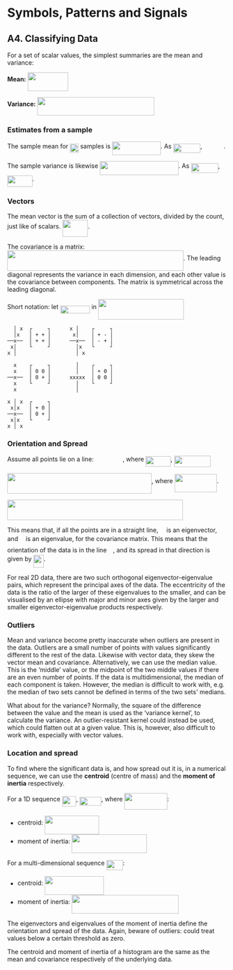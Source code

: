 # Symbols, Patterns and Signals

## A4. Classifying Data

For a set of scalar values, the simplest summaries are the mean and variance:

**Mean:** <img src="tex/d77004cc242b85b415ca08ccd100f0fc.svg?invert_in_darkmode&sanitize=true" align=middle width=92.93262000000001pt height=42.70035000000001pt/>

**Variance:** <img src="tex/b9ee4866824d8bd3d2c7982457fd0e91.svg?invert_in_darkmode&sanitize=true" align=middle width=268.69919999999996pt height=42.70035000000001pt/>

### Estimates from a sample

The sample mean for <img src="tex/29fb78801f1c792da0c00b3ed4246275.svg?invert_in_darkmode&sanitize=true" align=middle width=19.73449500000001pt height=21.697829999999996pt/> samples is <img src="tex/5ae97bf40c67f319cc62ab53c390f849.svg?invert_in_darkmode&sanitize=true" align=middle width=111.315765pt height=31.488269999999968pt/>. As <img src="tex/5ff37d1f0d708cdd22fc6691116992c0.svg?invert_in_darkmode&sanitize=true" align=middle width=62.565360000000005pt height=21.697829999999996pt/>, <img src="tex/b9c21977d9f09f8cd23cae40a53489c8.svg?invert_in_darkmode&sanitize=true" align=middle width=45.19284000000001pt height=17.898869999999988pt/>.

The sample variance is likewise <img src="tex/51e53a30066b07e77f46d39adb554ec2.svg?invert_in_darkmode&sanitize=true" align=middle width=180.7344pt height=31.488269999999968pt/>. As <img src="tex/5ff37d1f0d708cdd22fc6691116992c0.svg?invert_in_darkmode&sanitize=true" align=middle width=62.565360000000005pt height=21.697829999999996pt/>, <img src="tex/fc2635040699190ee3922b67c588ede8.svg?invert_in_darkmode&sanitize=true" align=middle width=57.508275000000005pt height=25.994100000000007pt/>.

### Vectors

The mean vector is the sum of a collection of vectors, divided by the count, just like of scalars. <img src="tex/0c27dc68272b945b4888d9298d7950b7.svg?invert_in_darkmode&sanitize=true" align=middle width=58.768710000000006pt height=39.551489999999994pt/>.

The covariance is a matrix: <img src="tex/2e7a5e55ced7e4e0ce1a02ed1863749b.svg?invert_in_darkmode&sanitize=true" align=middle width=405.11625pt height=46.95933pt/>. The leading diagonal represents the variance in each dimension, and each other value is the covariance between components. The matrix is symmetrical across the leading diagonal.

Short notation: let <img src="tex/b0484ed4eca04432aaea07d2fcc1c994.svg?invert_in_darkmode&sanitize=true" align=middle width=68.265285pt height=18.41036999999999pt/> in <img src="tex/08591089ab83884d91e0e3eba6ccf1b1.svg?invert_in_darkmode&sanitize=true" align=middle width=196.56945000000002pt height=46.95933pt/>

      │ x  ┌     ┐      x │    ┌     ┐
      │x   │ + + │       x│    │ + - │
    ──x──  │ + + │      ──x──  │ - + │
     x│    └     ┘        │x   └     ┘
    x │                   │ x

      x    ┌     ┐        │    ┌     ┐
      x    │ 0 0 │        │    │ + 0 │
    ──x──  │ 0 + │      xxxxx  │ 0 0 │
      x    └     ┘        │    └     ┘
      x                   │  
      
    x │ x  ┌     ┐
     x│x   │ + 0 │
    ──x──  │ 0 + │
     x│x   └     ┘
    x │ x   

### Orientation and Spread

Assume all points lie on a line: <img src="tex/037fa6961f6d6c959349d91de0a8bc3d.svg?invert_in_darkmode&sanitize=true" align=middle width=62.86780500000001pt height=13.844159999999976pt/>, where <img src="tex/36bef777be1f81f983fd9021d07e8cdf.svg?invert_in_darkmode&sanitize=true" align=middle width=57.39970500000001pt height=23.889689999999977pt/>, <img src="tex/d96021bdacdf0e6d3d6baf31e5eee0ef.svg?invert_in_darkmode&sanitize=true" align=middle width=84.119805pt height=25.994100000000007pt/>

<img src="tex/2e6407b223f3ae0d0ea0ee964a617f39.svg?invert_in_darkmode&sanitize=true" align=middle width=331.74569999999994pt height=46.95933pt/>, where <img src="tex/7059ed61bd14072f575514680fec4882.svg?invert_in_darkmode&sanitize=true" align=middle width=97.12692pt height=42.70035000000001pt/>.

<img src="tex/50b03f3c329c19676fb445d8c8f7f89c.svg?invert_in_darkmode&sanitize=true" align=middle width=404.30609999999996pt height=46.95933pt/>

This means that, if all the points are in a straight line, <img src="tex/129c5b884ff47d80be4d6261a476e9f1.svg?invert_in_darkmode&sanitize=true" align=middle width=10.824495000000008pt height=13.844159999999976pt/> is an eigenvector, and <img src="tex/fd8be73b54f5436a5cd2e73ba9b6bfa9.svg?invert_in_darkmode&sanitize=true" align=middle width=9.911385000000008pt height=22.063469999999988pt/> is an eigenvalue, for the covariance matrix. This means that the orientation of the data is in the line <img src="tex/129c5b884ff47d80be4d6261a476e9f1.svg?invert_in_darkmode&sanitize=true" align=middle width=10.824495000000008pt height=13.844159999999976pt/>, and its spread in that direction is given by <img src="tex/2b7da88f9b0bf79a0b9a3f5bb699a6b6.svg?invert_in_darkmode&sanitize=true" align=middle width=23.610015000000004pt height=28.56545999999997pt/>.

For real 2D data, there are two such orthogonal eigenvector-eigenvalue pairs, which represent the principal axes of the data. The eccentricity of the data is the ratio of the larger of these eigenvalues to the smaller, and can be visualised by an ellipse with major and minor axes given by the larger and smaller eigenvector-eigenvalue products respectively.

### Outliers

Mean and variance become pretty inaccurate when outliers are present in the data. Outliers are a small number of points with values significantly different to the rest of the data. Likewise with vector data, they skew the vector mean and covariance. Alternatively, we can use the median value. This is the ‘middle’ value, or the midpoint of the two middle values if there are an even number of points. If the data is multidimensional, the median of each component is taken. However, the median is difficult to work with, e.g. the median of two sets cannot be defined in terms of the two sets' medians.

What about for the variance? Normally, the square of the difference between the value and the mean is used as the ‘variance kernel’, to calculate the variance. An outlier-resistant kernel could instead be used, which could flatten out at a given value. This is, however, also difficult to work with, especially with vector values.

### Location and spread

To find where the significant data is, and how spread out it is, in a numerical sequence, we can use the **centroid** (centre of mass) and the **moment of inertia** respectively.

For a 1D sequence <img src="tex/45d97e035705ae9f1182e42225f6c2f5.svg?invert_in_darkmode&sanitize=true" align=middle width=32.38488000000001pt height=23.889689999999977pt/>, <img src="tex/76c8a4215015e974b19128a62c339ebd.svg?invert_in_darkmode&sanitize=true" align=middle width=50.19283500000001pt height=20.419409999999996pt/>, where <img src="tex/a353d89506f9abd5b940bad37bbd7ca1.svg?invert_in_darkmode&sanitize=true" align=middle width=98.52628500000002pt height=38.569739999999996pt/>:

- centroid: <img src="tex/fac7b0d9849660975450ca0bd0434f38.svg?invert_in_darkmode&sanitize=true" align=middle width=124.94476499999998pt height=42.70035000000001pt/>
- moment of inertia: <img src="tex/b6318409f686538db49340906bcf979e.svg?invert_in_darkmode&sanitize=true" align=middle width=172.8903pt height=42.70035000000001pt/>

For a multi-dimensional sequence <img src="tex/c84fd9ebaa4d5f2a028c98f42365f125.svg?invert_in_darkmode&sanitize=true" align=middle width=37.967985000000006pt height=23.889689999999977pt/>:

- centroid: <img src="tex/e9910a56c5d47b922310a809957ff09c.svg?invert_in_darkmode&sanitize=true" align=middle width=135.39933000000002pt height=42.70035000000001pt/>
- moment of inertia: <img src="tex/7890312cf92fea8d757e12a9d0d1289d.svg?invert_in_darkmode&sanitize=true" align=middle width=245.4507pt height=42.70035000000001pt/>

The eigenvectors and eigenvalues of the moment of inertia define the orientation and spread of the data. Again, beware of outliers: could treat values below a certain threshold as zero.

The centroid and moment of inertia of a histogram are the same as the mean and covariance respectively of the underlying data.
